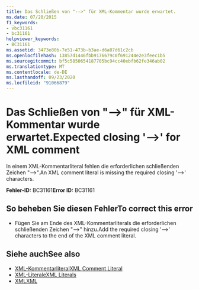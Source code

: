 ```yaml
---
title: Das Schließen von "-->" für XML-Kommentar wurde erwartet.
ms.date: 07/20/2015
f1_keywords:
- vbc31161
- bc31161
helpviewer_keywords:
- BC31161
ms.assetid: 3473e80b-7e51-473b-b3ae-d6a87d61c2cb
ms.openlocfilehash: 13857d1446fbb9176679c0f691244e2e3feec1b5
ms.sourcegitcommit: bf5c5850654187705bc94cc40ebfb62fe346ab02
ms.translationtype: MT
ms.contentlocale: de-DE
ms.lasthandoff: 09/23/2020
ms.locfileid: "91066879"
---
```

# <a name="expected-closing----for-xml-comment"></a><span data-ttu-id="46a0e-102">Das Schließen von "-->" für XML-Kommentar wurde erwartet.</span><span class="sxs-lookup"><span data-stu-id="46a0e-102">Expected closing '-->' for XML comment</span></span>

<span data-ttu-id="46a0e-103">In einem XML-Kommentarliteral fehlen die erforderlichen schließenden Zeichen "-->".</span><span class="sxs-lookup"><span data-stu-id="46a0e-103">An XML comment literal is missing the required closing '-->' characters.</span></span>  
  
 <span data-ttu-id="46a0e-104">**Fehler-ID:** BC31161</span><span class="sxs-lookup"><span data-stu-id="46a0e-104">**Error ID:** BC31161</span></span>  
  
## <a name="to-correct-this-error"></a><span data-ttu-id="46a0e-105">So beheben Sie diesen Fehler</span><span class="sxs-lookup"><span data-stu-id="46a0e-105">To correct this error</span></span>  
  
- <span data-ttu-id="46a0e-106">Fügen Sie am Ende des XML-Kommentarliterals die erforderlichen schließenden Zeichen "-->" hinzu.</span><span class="sxs-lookup"><span data-stu-id="46a0e-106">Add the required closing '-->' characters to the end of the XML comment literal.</span></span>  
  
## <a name="see-also"></a><span data-ttu-id="46a0e-107">Siehe auch</span><span class="sxs-lookup"><span data-stu-id="46a0e-107">See also</span></span>

- [<span data-ttu-id="46a0e-108">XML-Kommentarliteral</span><span class="sxs-lookup"><span data-stu-id="46a0e-108">XML Comment Literal</span></span>](../language-reference/xml-literals/xml-comment-literal.md)
- [<span data-ttu-id="46a0e-109">XML-Literale</span><span class="sxs-lookup"><span data-stu-id="46a0e-109">XML Literals</span></span>](../language-reference/xml-literals/index.md)
- [<span data-ttu-id="46a0e-110">XML</span><span class="sxs-lookup"><span data-stu-id="46a0e-110">XML</span></span>](../programming-guide/language-features/xml/index.md)

